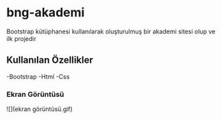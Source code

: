 
<h1>bng-akademi</h1>

Bootstrap kütüphanesi kullanılarak  oluşturulmuş bir akademi sitesi olup ve ilk projedir

<h2>Kullanılan Özellikler</h3>

 -Bootstrap
 -Html
 -Css

 <h3>Ekran Görüntüsü</h3>

 ![](ekran görüntüsü.gif)
 